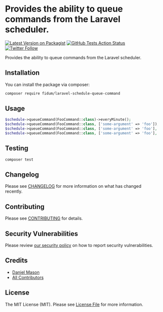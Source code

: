 # Provides the ability to queue commands from the Laravel scheduler.

[![Latest Version on Packagist](https://img.shields.io/packagist/v/fidum/laravel-schedule-queue-command.svg?style=for-the-badge)](https://packagist.org/packages/fidum/laravel-schedule-queue-command)
[![GitHub Tests Action Status](https://img.shields.io/github/workflow/status/fidum/laravel-schedule-queue-command/run-tests?label=tests&style=for-the-badge)](https://github.com/fidum/laravel-schedule-queue-command/actions?query=workflow%3Arun-tests+branch%3Amain)
[![Twitter Follow](https://img.shields.io/twitter/follow/danmasonmp?label=Follow&logo=twitter&style=for-the-badge)](https://twitter.com/danmasonmp)

Provides the ability to queue commands from the Laravel scheduler.

## Installation

You can install the package via composer:

```bash
composer require fidum/laravel-schedule-queue-command
```

## Usage

```php
$schedule->queueCommand(FooCommand::class)->everyMinute();
$schedule->queueCommand(FooCommand::class, ['some-argument' => 'foo']);
$schedule->queueCommand(FooCommand::class, ['some-argument' => 'foo'], 'queue');
$schedule->queueCommand(FooCommand::class, ['some-argument' => 'foo'], 'queue', 'connection');
```

## Testing

```bash
composer test
```

## Changelog

Please see [CHANGELOG](CHANGELOG.md) for more information on what has changed recently.

## Contributing

Please see [CONTRIBUTING](https://github.com/dmason30/.github/blob/main/CONTRIBUTING.md) for details.

## Security Vulnerabilities

Please review [our security policy](../../security/policy) on how to report security vulnerabilities.

## Credits

- [Daniel Mason](https://github.com/dmason30)
- [All Contributors](../../contributors)

## License

The MIT License (MIT). Please see [License File](LICENSE.md) for more information.
